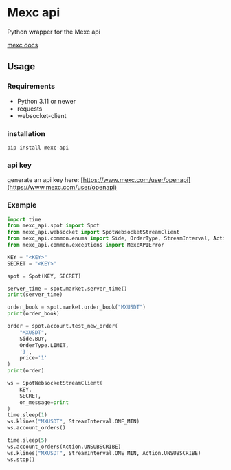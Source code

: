 # Mexc api

Python wrapper for the Mexc api

[mexc docs](https://www.mexc.com/mexc-api)

## Usage

### Requirements
- Python 3.11 or newer
- requests
- websocket-client

### installation
```
pip install mexc-api
```

### api key
generate an api key here: 
[https://www.mexc.com/user/openapi](https://www.mexc.com/user/openapi)


### Example
```python
import time
from mexc_api.spot import Spot
from mexc_api.websocket import SpotWebsocketStreamClient
from mexc_api.common.enums import Side, OrderType, StreamInterval, Action
from mexc_api.common.exceptions import MexcAPIError

KEY = "<KEY>"
SECRET = "<KEY>"

spot = Spot(KEY, SECRET)

server_time = spot.market.server_time()
print(server_time)

order_book = spot.market.order_book("MXUSDT")
print(order_book)

order = spot.account.test_new_order(
    "MXUSDT",
    Side.BUY,
    OrderType.LIMIT,
    '1',
    price='1'
)
print(order)

ws = SpotWebsocketStreamClient(
    KEY,
    SECRET,
    on_message=print
)
time.sleep(1)
ws.klines("MXUSDT", StreamInterval.ONE_MIN)
ws.account_orders()

time.sleep(5)
ws.account_orders(Action.UNSUBSCRIBE)
ws.klines("MXUSDT", StreamInterval.ONE_MIN, Action.UNSUBSCRIBE)
ws.stop()
```
